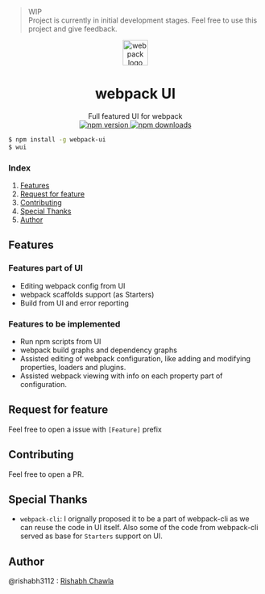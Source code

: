 > WIP <br>
Project is currently in initial development stages. Feel free to use this project and give feedback.

<p align="center">
  <img alt="webpack logo" src="https://raw.githubusercontent.com/webpack/media/master/logo/icon-square-big.png" width="50px" />
</p>
<div align="center">
<h1>webpack UI</h1>
Full featured UI for webpack<br>
<a href="https://www.npmjs.com/package/webpack-ui">
    <img src="https://badge.fury.io/js/webpack-ui.svg" alt="npm version" />
  </a>
  <a href="https://www.npmjs.com/package/webpack-ui">
    <img src="https://img.shields.io/npm/dt/webpack-ui.svg" alt="npm downloads" />
  </a>
</div>

```bash
$ npm install -g webpack-ui
$ wui
```

### Index
1. [Features](#features)
2. [Request for feature](#request-for-feature)
3. [Contributing](#contributing)
4. [Special Thanks](#special-thanks)
5. [Author](#author)

## Features
### Features part of UI
- Editing webpack config from UI
- webpack scaffolds support (as Starters)
- Build from UI and error reporting

### Features to be implemented
- Run npm scripts from UI
- webpack build graphs and dependency graphs
- Assisted editing of webpack configuration, like adding and modifying properties, loaders and plugins.
- Assisted webpack viewing with info on each property part of configuration.

## Request for feature
Feel free to open a issue with `[Feature]` prefix

## Contributing
Feel free to open a PR.

## Special Thanks
- `webpack-cli`: I orignally proposed it to be a part of webpack-cli as we can reuse the code in UI itself. Also some of the code from webpack-cli served as base for `Starters` support on UI.

## Author
@rishabh3112 : [Rishabh Chawla](https://rishabh3112.github.io/)
